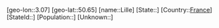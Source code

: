 ﻿---
location: [50.65,3.07]
type: City
tags:
- geo/City


SpocWebEntityId: 32012
isDeleted: false
confidential: public

---
[geo-lon::3.07]
[geo-lat::50.65]
[name::Lille]
[State::]
[Country::[France](geo/Continent/Europe/France.md)]
[StateId::]
[Population::]
[Unknown::]

